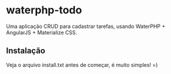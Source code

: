# waterphp-todo
Uma aplicação CRUD para cadastrar tarefas, usando WaterPHP + AngularJS + Materialize CSS.

## Instalação
Veja o arquivo install.txt antes de começar, é muito simples! =)
